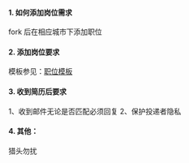 #### 1. 如何添加岗位需求
fork 后在相应城市下添加职位

#### 2. 添加岗位要求
模板参见：[职位模板](https://github.com/ThinkDevelopers/php-Jobs/blob/master/%E8%81%8C%E4%BD%8D%E6%A8%A1%E6%9D%BF.md)

#### 3. 收到简历后要求
1、收到邮件无论是否匹配必须回复
2、保护投递者隐私

#### 4. 其他：
猎头勿扰
